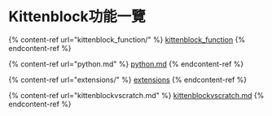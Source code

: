 # Kittenblock功能一覽

{% content-ref url="kittenblock_function/" %}
[kittenblock\_function](kittenblock\_function/)
{% endcontent-ref %}

{% content-ref url="python.md" %}
[python.md](python.md)
{% endcontent-ref %}

{% content-ref url="extensions/" %}
[extensions](extensions/)
{% endcontent-ref %}

{% content-ref url="kittenblockvscratch.md" %}
[kittenblockvscratch.md](kittenblockvscratch.md)
{% endcontent-ref %}
